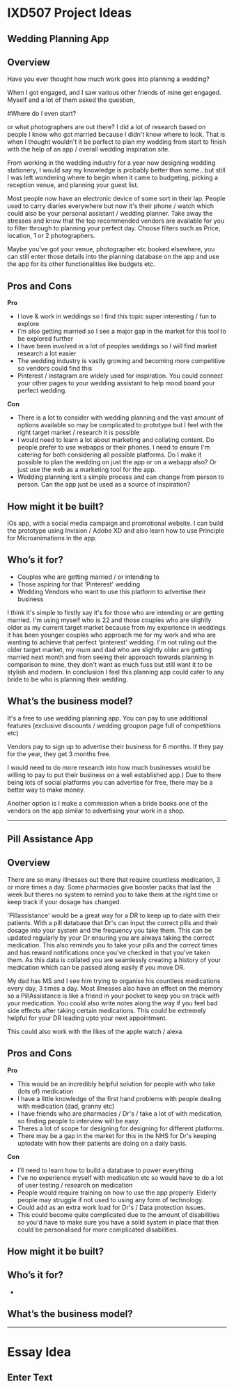 # IXD507 Project Ideas


## Wedding Planning App
 
## Overview

Have you ever thought how much work goes into planning a wedding?

When I got engaged, and I saw various other friends of mine get engaged. Myself and a lot of them asked the question,

#Where do I even start?

or what photographers are out there? I did a lot of research based on people I know who got married because I didn't know where to look. That is when I thought wouldn't it be perfect to plan my wedding from start to finish with the help of an app / overall wedding inspiration site. 

From working in the wedding industry for a year now designing wedding stationery, I would say my knowledge is probably better than some.. but still I was left wondering where to begin when it came to budgeting, picking a reception venue, and planning your guest list. 

Most people now have an electronic device of some sort in their lap. People used to carry diaries everywhere but now it's their phone / watch which could also be your personal assistant / wedding planner. Take away the stresses and know that the top recommended vendors are available for you to filter through to planning your perfect day. Choose filters such as Price, location, 1 or 2 photographers. 

Maybe you've got your venue, photographer etc booked elsewhere, you can still enter those details into the planning database on the app and use the app for its other functionalities like budgets etc. 

## Pros and Cons

**Pro**

* I love & work in weddings so I find this topic super interesting / fun to explore
* I'm also getting married so I see a major gap in the market for this tool to be explored further
* I have been involved in a lot of peoples weddings so I will find market research a lot easier
* The wedding industry is vastly growing and becoming more competitive so vendors could find this 
* Pinterest / instagram are widely used for inspiration. You could connect your other pages to your wedding assistant to help mood board your perfect wedding. 

**Con**

* There is a lot to consider with wedding planning and the vast amount of options available so may be complicated to prototype but I feel with the right target market / research it is possible
* I would need to learn a lot about marketing and collating content. Do people prefer to use webapps or their phones. I need to ensure I'm catering for both considering all possible platforms. Do I make it possible to plan the wedding on just the app or on a webapp also? Or just use the web as a marketing tool for the app. 
* Wedding planning isnt a simple process and can change from person to person. Can the app just be used as a source of inspiration?


## How might it be built?

iOs app, with a social media campaign and promotional website. 
I can build the prototype using Invision / Adobe XD and also learn how to use Principle for Microanimations in the app.

## Who’s it for?

* Couples who are getting married / or intending to
* Those aspiring for that 'Pinterest' wedding
* Wedding Vendors who want to use this platform to advertise their business

I think it's simple to firstly say it's for those who are intending or are getting married. I'm using myself who is 22 and those couples who are slightly older as my current target market because from my experience in weddings it has been younger couples who approach me for my work and who are wanting to achieve that perfect 'pinterest' wedding. 
I'm not ruling out the older target market, my mum and dad who are slightly older are getting married next month and from seeing their approach towards planning in comparison to mine, they don't want as much fuss but still want it to be stylish and modern. 
In conclusion I feel this planning app could cater to any bride to be who is planning their wedding.

## What’s the business model?

It's a free to use wedding planning app. You can pay to use additional features (exclusive discounts / wedding groupon page full of competitions etc)

Vendors pay to sign up to advertise their business for 6 months. If they pay for the year, they get 3 months free. 

I would need to do more research into how much businesses would be willing to pay to put their business on a well established app.) Due to there being lots of social platforms you can advertise for free, there may be a better way to make money.

Another option is I make a commission when a bride books one of the vendors on the app similar to advertising your work in a shop. 


----------------------------------------------------------------------------

## Pill Assistance App
 
## Overview

There are so many illnesses out there that require countless medication, 3 or more times a day. Some pharmacies give booster packs that last the week but theres no system to remind you to take them at the right time or keep track if your dosage has changed. 

'Pillassistance' would be a great way for a DR to keep up to date with their patients. With a pill database that Dr's can input the correct pills and their dosage into your system and the frequency you take them. This can be updated regularly by your Dr ensuring you are always taking the correct medication. This also reminds you to take your pills and the correct times and has reward notifications once you've checked in that you've taken them. As this data is collated you are seamlessly creating a history of your medication which can be passed along easily if you move DR. 

My dad has MS and I see him trying to organise his countless medications every day, 3 times a day. Most illnesses also have an effect on the memory so a PillAssistance is like a friend in your pocket to keep you on track with your medication. You could also write notes along the way if you feel bad side effects after taking certain medications. This could be extremely helpful for your DR leading upto your next appointment. 

This could also work with the likes of the apple watch / alexa. 

## Pros and Cons

**Pro**

* This would be an incredibly helpful solution for people with who take (lots of) medication
* I have a little knowledge of the first hand problems with people dealing with medication (dad, granny etc)
* I have friends who are pharmacies / Dr's / take a lot of with medication, so finding people to interview will be easy.
* Theres a lot of scope for designing for designing for different platforms.
* There may be a gap in the market for this in the NHS for Dr's keeping uptodate with how their patients are doing on a daily basis.




**Con**

* I’ll need to learn how to build a database to power everything
* I've no experience myself with medication etc so would have to do a lot of user testing / research on medication
* People would require training on how to use the app properly. Elderly people may struggle if not used to using any form of technology.
* Could add as an extra work load for Dr's / Data protection issues.
* This could become quite complicated due to the amount of disabilities so you'd have to make sure you have a solid system in place that then could be personalised for more complicated disabilities. 


## How might it be built?





## Who’s it for?

* 

## What’s the business model?



----------------------------------------------------------------------------

Essay Idea
===========

## Enter Text
